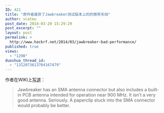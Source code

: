 ```yaml
---
ID: 421
title: "原作者废弃了Jawbreaker测试版本上的的微带天线"
author: scateu
post_date: 2014-03-20 15:29:29
post_excerpt: ""
layout: post
permalink: >
  http://www.hackrf.net/2014/03/jawbreaker-bad-performance/
published: true
views:
  - "1290"
duoshuo_thread_id:
  - "1312073613704167479"
---
```

作者在WIKI上<a href="https://github.com/mossmann/hackrf/wiki/Jawbreaker#set-your-jawbreaker-free">写道</a>：
<blockquote>Jawbreaker has an SMA antenna connector but also includes a built-in PCB antenna intended for operation near 900 MHz. It isn't a very good antenna. Seriously. A paperclip stuck into the SMA connector would probably be better.</blockquote>
